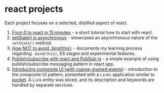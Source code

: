 # react projects

Each project focuses on a selected, distilled aspect of react.

1. [From 0 to react in 15 minutes](https://github.com/bkaminnski/react/tree/master/01-from-0-to-react-in-15-minutes) - a short tutorial how to start with react.
1. [setState() is asynchronous](https://github.com/bkaminnski/react/tree/master/02-set-state-is-asynchronous) - showcases an asynchronous nature of the `setState()` method.
1. [How NOT to avoid .bind(this);](https://github.com/bkaminnski/react/tree/master/03-how-NOT-to-avoid-bind-this) - documents my learning process regarding `.bind(this)`, ES stages and experimental features.
1. [Publish/subscribe with react and PubSub-js](https://github.com/bkaminnski/react/tree/master/04-react-with-pubsub-js) - a simple example of using publish/subscribe messaging pattern in react app.
1. [Introducing composite UI (with coarse-grained events)](https://github.com/bkaminnski/react/tree/master/05-introducing-composite-ui) - introduction to the composite UI pattern, presented with a `Links` application similar to [pocket](http://getpocket.com/). A `Link` entity was sliced, and its description and keywords are handled by separate services.